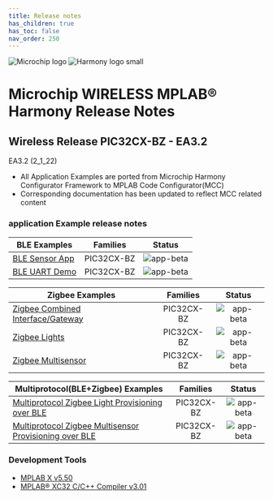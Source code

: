 ```yaml
---
title: Release notes
has_children: true
has_toc: false
nav_order: 250
---
```


﻿![Microchip logo](https://raw.githubusercontent.com/wiki/Microchip-MPLAB-Harmony/Microchip-MPLAB-Harmony.github.io/images/microchip_logo.png)
![Harmony logo small](https://raw.githubusercontent.com/wiki/Microchip-MPLAB-Harmony/Microchip-MPLAB-Harmony.github.io/images/microchip_mplab_harmony_logo_small.png)

# Microchip WIRELESS MPLAB® Harmony Release Notes

## Wireless Release PIC32CX-BZ - EA3.2
EA3.2 (2_1_22)
- All Application Examples are ported from Microchip Harmony Configurator Framework to MPLAB Code Configurator(MCC)
- Corresponding documentation has been updated to reflect MCC related content

### application Example release notes

| BLE Examples | Families | Status |
| --- | :---: | :---: |
| [BLE Sensor App](apps/ble/advanced_applications/ble_sensor_app/release_notes.md) | PIC32CX-BZ | ![app-beta](https://img.shields.io/badge/application-beta-orange?style=plastic) |
| [BLE UART Demo](apps/ble/advanced_applications/ble_uart_demo/release_notes.md) | PIC32CX-BZ | ![app-beta](https://img.shields.io/badge/application-beta-orange?style=plastic) |

| Zigbee Examples | Families | Status |
| --- | :---: | :---: |
| [Zigbee Combined Interface/Gateway](apps/zigbee/zigbee_combined_interface/release_notes.md) | PIC32CX-BZ | ![app-beta](https://img.shields.io/badge/application-beta-orange?style=plastic) |
| [Zigbee Lights](apps/zigbee/zigbee_lights/release_notes.md) | PIC32CX-BZ | ![app-beta](https://img.shields.io/badge/application-beta-orange?style=plastic) |
| [Zigbee Multisensor](apps/zigbee/zigbee_multisensor/release_notes.md) | PIC32CX-BZ | ![app-beta](https://img.shields.io/badge/application-beta-orange?style=plastic) |


| Multiprotocol(BLE+Zigbee) Examples | Families | Status |
| --- | :---: | :---: |
| [Multiprotocol Zigbee Light Provisioning over BLE](apps/multiprotocol/ble_zigbee_light_prov/release_notes.md) | PIC32CX-BZ | ![app-beta](https://img.shields.io/badge/application-beta-orange?style=plastic) |
| [Multiprotocol Zigbee Multisensor Provisioning over BLE](apps/multiprotocol/ble_zigbee_multiSensor_prov/release_notes.md) | PIC32CX-BZ | ![app-beta](https://img.shields.io/badge/application-beta-orange?style=plastic) |


### Development Tools
- [MPLAB X v5.50](https://www.microchip.com/en-us/development-tools-tools-and-software/mplab-x-ide)
- [MPLAB® XC32 C/C++ Compiler v3.01](https://www.microchip.com/en-us/development-tools-tools-and-software/mplab-xc-compilers#tabs)




